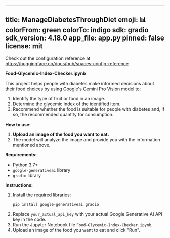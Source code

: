 
---
title: ManageDiabetesThroughDiet
emoji: 📊
colorFrom: green
colorTo: indigo
sdk: gradio
sdk_version: 4.18.0
app_file: app.py
pinned: false
license: mit
---

Check out the configuration reference at https://huggingface.co/docs/hub/spaces-config-reference


**Food-Glycemic-Index-Checker.ipynb**

This project helps people with diabetes make informed decisions about their food choices by using Google's Gemini Pro Vision model to:

1. Identify the type of fruit or food in an image.
2. Determine the glycemic index of the identified item.
3. Recommend whether the food is suitable for people with diabetes and, if so, the recommended quantity for consumption.

**How to use:**

1. **Upload an image of the food you want to eat.**
2. The model will analyze the image and provide you with the information mentioned above.

**Requirements:**

- Python 3.7+
- `google-generativeai` library
- `gradio` library

**Instructions:**

1. Install the required libraries:
   ```bash
   pip install google-generativeai gradio
   ```
2. Replace `your_actual_api_key` with your actual Google Generative AI API key in the code.
3. Run the Jupyter Notebook file `Food-Glycemic-Index-Checker.ipynb`.
4. Upload an image of the food you want to eat and click "Run".



